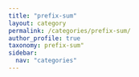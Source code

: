 ```yaml
---
title: "prefix-sum"
layout: category
permalink: /categories/prefix-sum/
author_profile: true
taxonomy: prefix-sum"
sidebar:
  nav: "categories"
---
```

